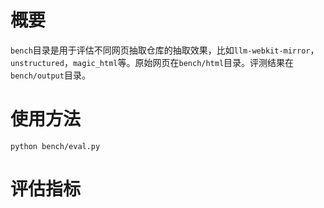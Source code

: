 # 概要

`bench`目录是用于评估不同网页抽取仓库的抽取效果，比如`llm-webkit-mirror`，`unstructured`，`magic_html`等。原始网页在`bench/html`目录。评测结果在`bench/output`目录。

# 使用方法

```
python bench/eval.py
```

# 评估指标
